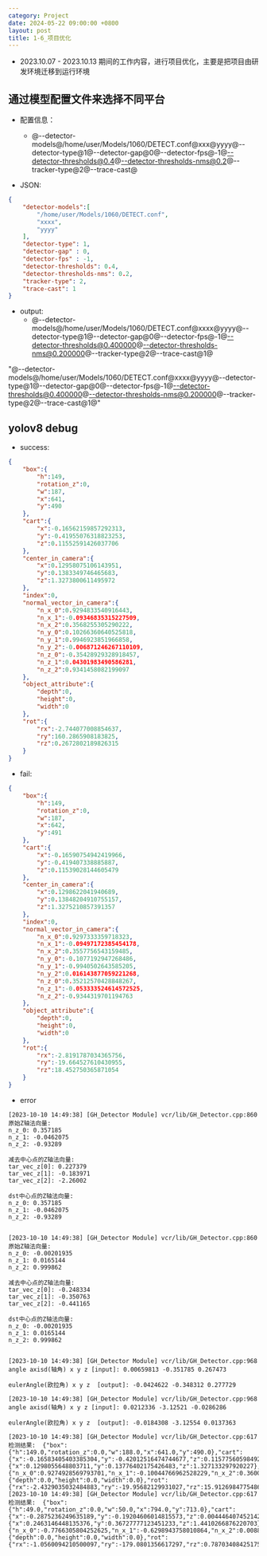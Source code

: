 ```yaml
---
category: Project
date: 2024-05-22 09:00:00 +0800
layout: post
title: 1-6_项目优化
---
```


+ 2023.10.07 - 2023.10.13 期间的工作内容，进行项目优化，主要是把项目由研发环境迁移到运行环境

## 通过模型配置文件来选择不同平台

+ 配置信息：
  + @--detector-models@/home/user/Models/1060/DETECT.conf@xxx@yyyy@--detector-type@1@--detector-gap@0@--detector-fps@-1@--detector-thresholds@0.4@--detector-thresholds-nms@0.2@--tracker-type@2@--trace-cast@

+ JSON:
```json
{
    "detector-models":[
        "/home/user/Models/1060/DETECT.conf",
        "xxxx",
        "yyyy"
    ],
    "detector-type": 1,
    "detector-gap" : 0,
    "detector-fps" : -1,
    "detector-thresholds": 0.4,
    "detector-thresholds-nms": 0.2,
    "tracker-type": 2,
    "trace-cast": 1
}
```

+ output:
  + @--detector-models@/home/user/Models/1060/DETECT.conf@xxxx@yyyy@--detector-type@1@--detector-gap@0@--detector-fps@-1@--detector-thresholds@0.400000@--detector-thresholds-nms@0.200000@--tracker-type@2@--trace-cast@1@

"@--detector-models@/home/user/Models/1060/DETECT.conf@xxxx@yyyy@--detector-type@1@--detector-gap@0@--detector-fps@-1@--detector-thresholds@0.400000@--detector-thresholds-nms@0.200000@--tracker-type@2@--trace-cast@1@"

## yolov8 debug

+ success:
```json
{
    "box":{
        "h":149,
        "rotation_z":0,
        "w":187,
        "x":641,
        "y":490
    },
    "cart":{
        "x":-0.16562159857292313,
        "y":-0.41955076318823253,
        "z":0.11552591426037706
    },
    "center_in_camera":{
        "x":0.12958075106143951,
        "y":0.1383349746465683,
        "z":1.3273800611495972
    },
    "index":0,
    "normal_vector_in_camera":{
        "n_x_0":0.9294833540916443,
        "n_x_1":-0.09346835315227509,
        "n_x_2":0.3568255305290222,
        "n_y_0":0.10266360640525818,
        "n_y_1":0.9946923851966858,
        "n_y_2":-0.006871246267110109,
        "n_z_0":-0.35428929328918457,
        "n_z_1":0.04301983490586281,
        "n_z_2":0.9341458082199097
    },
    "object_attribute":{
        "depth":0,
        "height":0,
        "width":0
    },
    "rot":{
        "rx":-2.744077008854637,
        "ry":160.2865908183825,
        "rz":0.2672802189826315
    }
}
```

+ fail:
```json
{
    "box":{
        "h":149,
        "rotation_z":0,
        "w":187,
        "x":642,
        "y":491
    },
    "cart":{
        "x":-0.16590754942419966,
        "y":-0.419407338885887,
        "z":0.11539028144605479
    },
    "center_in_camera":{
        "x":0.1298622041940689,
        "y":0.13848204910755157,
        "z":1.3275210857391357
    },
    "index":0,
    "normal_vector_in_camera":{
        "n_x_0":0.9297333359718323,
        "n_x_1":-0.09497172385454178,
        "n_x_2":0.3557756543159485,
        "n_y_0":-0.1077192947268486,
        "n_y_1":-0.9940502643585205,
        "n_y_2":0.016143877059221268,
        "n_z_0":0.35212570428848267,
        "n_z_1":-0.053333524614572525,
        "n_z_2":-0.9344319701194763
    },
    "object_attribute":{
        "depth":0,
        "height":0,
        "width":0
    },
    "rot":{
        "rx":-2.8191787034365756,
        "ry":-19.664527610430955,
        "rz":18.452750365871054
    }
}
```

+ error
```
[2023-10-10 14:49:38] [GH_Detector Module] vcr/lib/GH_Detector.cpp:860 
原始Z轴法向量: 
n_z_0: 0.357185
n_z_1: -0.0462075
n_z_2: -0.93289

减去中心点的Z轴法向量: 
tar_vec_z[0]: 0.227379
tar_vec_z[1]: -0.183971
tar_vec_z[2]: -2.26002

dst中心点的Z轴法向量: 
n_z_0: 0.357185
n_z_1: -0.0462075
n_z_2: -0.93289

 
[2023-10-10 14:49:38] [GH_Detector Module] vcr/lib/GH_Detector.cpp:860 
原始Z轴法向量: 
n_z_0: -0.00201935
n_z_1: 0.0165144
n_z_2: 0.999862

减去中心点的Z轴法向量: 
tar_vec_z[0]: -0.248334
tar_vec_z[1]: -0.350763
tar_vec_z[2]: -0.441165

dst中心点的Z轴法向量: 
n_z_0: -0.00201935
n_z_1: 0.0165144
n_z_2: 0.999862

 
[2023-10-10 14:49:38] [GH_Detector Module] vcr/lib/GH_Detector.cpp:968 
angle axisd(轴角) x y z [input]: 0.00659813 -0.351785 0.267473

eulerAngle(欧拉角) x y z  [output]: -0.0424622 -0.348312 0.277729
 
[2023-10-10 14:49:38] [GH_Detector Module] vcr/lib/GH_Detector.cpp:968 
angle axisd(轴角) x y z [input]: 0.0212336 -3.12521 -0.0286286

eulerAngle(欧拉角) x y z  [output]: -0.0184308 -3.12554 0.0137363
 
[2023-10-10 14:49:38] [GH_Detector Module] vcr/lib/GH_Detector.cpp:617 
检测结果:  {"box":{"h":149.0,"rotation_z":0.0,"w":188.0,"x":641.0,"y":490.0},"cart":{"x":-0.16583405403385304,"y":-0.42012516474744677,"z":0.11577560598492731},"center_in_camera":{"x":0.1298055648803711,"y":0.13776402175426483,"z":1.327133297920227},"index":0,"normal_vector_in_camera":{"n_x_0":0.9274928569793701,"n_x_1":-0.10044766962528229,"n_x_2":0.36009353399276733,"n_y_0":-0.11034564673900604,"n_y_1":-0.9938687682151794,"n_y_2":0.0069786314852535725,"n_z_0":0.35718482732772827,"n_z_1":-0.04620746895670891,"n_z_2":-0.9328900575637817},"object_attribute":{"depth":0.0,"height":0.0,"width":0.0},"rot":{"rx":-2.4329035032484883,"ry":-19.95682129931027,"rz":15.91269847754868}} 
[2023-10-10 14:49:38] [GH_Detector Module] vcr/lib/GH_Detector.cpp:617 
检测结果:  {"box":{"h":49.0,"rotation_z":0.0,"w":50.0,"x":794.0,"y":713.0},"cart":{"x":-0.2875236249635189,"y":-0.19204606014815573,"z":0.004446407452142198},"center_in_camera":{"x":0.2463146448135376,"y":0.36727777123451233,"z":1.4410266876220703},"index":2,"normal_vector_in_camera":{"n_x_0":-0.7766305804252625,"n_x_1":-0.6298943758010864,"n_x_2":0.00883522629737854,"n_y_0":0.6299452781677246,"n_y_1":-0.776511549949646,"n_y_2":0.014097697101533413,"n_z_0":-0.0020193501841276884,"n_z_1":0.016514405608177185,"n_z_2":0.9998615980148315},"object_attribute":{"depth":0.0,"height":0.0,"width":0.0},"rot":{"rx":-1.0560094210500097,"ry":-179.0801356617297,"rz":0.7870340842517526}} 
```